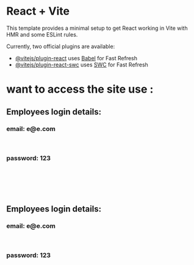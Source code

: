 # React + Vite

This template provides a minimal setup to get React working in Vite with HMR and some ESLint rules.

Currently, two official plugins are available:

- [@vitejs/plugin-react](https://github.com/vitejs/vite-plugin-react/blob/main/packages/plugin-react/README.md) uses [Babel](https://babeljs.io/) for Fast Refresh
- [@vitejs/plugin-react-swc](https://github.com/vitejs/vite-plugin-react-swc) uses [SWC](https://swc.rs/) for Fast Refresh

<h1> want to access the site use : </h1>
<h2>Employees login details:</h2>
<h3>email: e@e.com </h3><br/>
<h3>password: 123 </h3><br/>

<br/><br/>

<h2>Employees login details:</h2>
<h3>email: e@e.com </h3><br/>
<h3>password: 123 </h3><br/>
